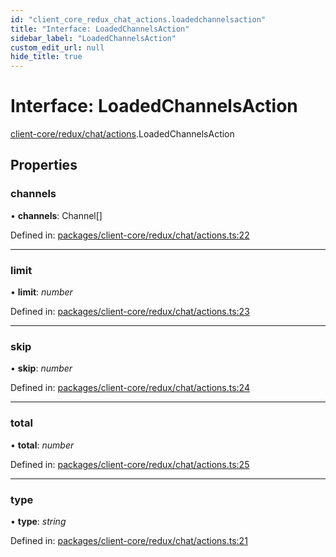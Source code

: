 ```yaml
---
id: "client_core_redux_chat_actions.loadedchannelsaction"
title: "Interface: LoadedChannelsAction"
sidebar_label: "LoadedChannelsAction"
custom_edit_url: null
hide_title: true
---
```


# Interface: LoadedChannelsAction

[client-core/redux/chat/actions](../modules/client_core_redux_chat_actions.md).LoadedChannelsAction

## Properties

### channels

• **channels**: Channel[]

Defined in: [packages/client-core/redux/chat/actions.ts:22](https://github.com/xr3ngine/xr3ngine/blob/5a0f83ed8/packages/client-core/redux/chat/actions.ts#L22)

___

### limit

• **limit**: *number*

Defined in: [packages/client-core/redux/chat/actions.ts:23](https://github.com/xr3ngine/xr3ngine/blob/5a0f83ed8/packages/client-core/redux/chat/actions.ts#L23)

___

### skip

• **skip**: *number*

Defined in: [packages/client-core/redux/chat/actions.ts:24](https://github.com/xr3ngine/xr3ngine/blob/5a0f83ed8/packages/client-core/redux/chat/actions.ts#L24)

___

### total

• **total**: *number*

Defined in: [packages/client-core/redux/chat/actions.ts:25](https://github.com/xr3ngine/xr3ngine/blob/5a0f83ed8/packages/client-core/redux/chat/actions.ts#L25)

___

### type

• **type**: *string*

Defined in: [packages/client-core/redux/chat/actions.ts:21](https://github.com/xr3ngine/xr3ngine/blob/5a0f83ed8/packages/client-core/redux/chat/actions.ts#L21)
